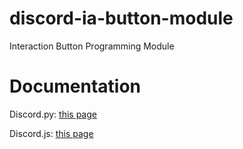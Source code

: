 # discord-ia-button-module
Interaction Button Programming Module

# Documentation
Discord.py: [this page](https://gist.github.com/CyberRex0/18410693de8fb8704f40a970cfd54fae)

Discord.js: [this page](https://gist.github.com/CyberRex0/eb546faea3fe5c55f41cc7b4a447a2a8)
